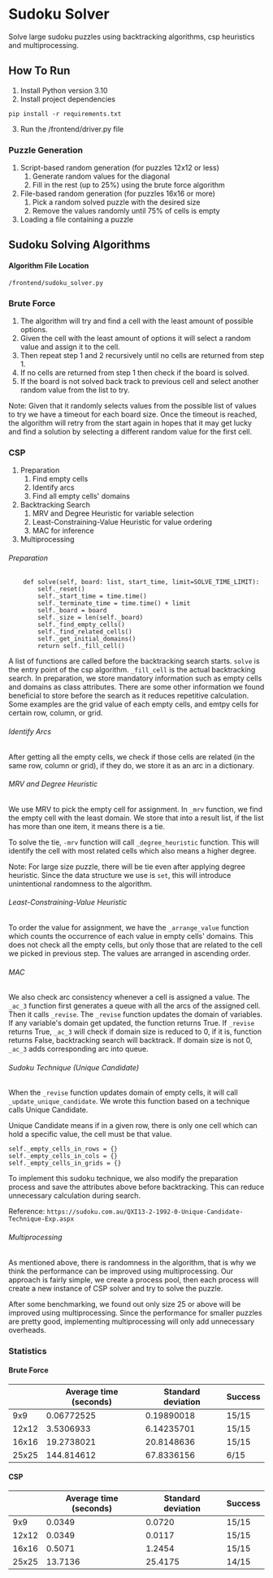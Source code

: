 # Sudoku Solver
Solve large sudoku puzzles using backtracking algorithms, csp heuristics and multiprocessing.

## How To Run
1. Install Python version 3.10
2. Install project dependencies
```buildoutcfg
pip install -r requirements.txt
```
3. Run the /frontend/driver.py file

### Puzzle Generation
1. Script-based random generation (for puzzles 12x12 or less)
   1. Generate random values for the diagonal
   2. Fill in the rest (up to 25%) using the brute force algorithm
2. File-based random generation (for puzzles 16x16 or more)
   1. Pick a random solved puzzle with the desired size
   2. Remove the values randomly until 75% of cells is empty
3. Loading a file containing a puzzle

## Sudoku Solving Algorithms
#### Algorithm File Location
```buildoutcfg
/frontend/sudoku_solver.py
```
### Brute Force
1. The algorithm will try and find a cell with the least amount of possible options.
2. Given the cell with the least amount of options it will select a random value and assign it to the cell.
3. Then repeat step 1 and 2 recursively until no cells are returned from step 1.
4. If no cells are returned from step 1 then check if the board is solved.
5. If the board is not solved back track to previous cell and select another random value from the list to try.

Note: Given that it randomly selects values from the possible list of values to try we have a timeout for each board size.
Once the timeout is reached, the algorithm will retry from the start again in hopes that it may get lucky and find a
solution by selecting a different random value for the first cell.

### CSP
1. Preparation
   1. Find empty cells
   2. Identify arcs
   3. Find all empty cells' domains
2. Backtracking Search
   1. MRV and Degree Heuristic for variable selection
   2. Least-Constraining-Value Heuristic for value ordering
   3. MAC for inference
3. Multiprocessing

###### Preparation
```angular2html
    def solve(self, board: list, start_time, limit=SOLVE_TIME_LIMIT):
        self._reset()
        self._start_time = time.time()
        self._terminate_time = time.time() + limit
        self._board = board
        self._size = len(self._board)
        self._find_empty_cells()
        self._find_related_cells()
        self._get_initial_domains()
        return self._fill_cell()
```
A list of functions are called before the backtracking search starts. `solve` is the entry point of the csp algorithm. `_fill_cell` is the actual backtracking search. In preparation, we store mandatory information such as empty cells and domains as class attributes. There are some other information we found beneficial to store before the search as it reduces repetitive calculation. Some examples are the grid value of each empty cells, and emtpy cells for certain row, column, or grid.

###### Identify Arcs
After getting all the empty cells, we check if those cells are related (in the same row, column or grid), if they do, we store it as an arc in a dictionary.

###### MRV and Degree Heuristic
We use MRV to pick the empty cell for assignment. In `_mrv` function, we find the empty cell with the least domain. We store that into a result list, if the list has more than one item, it means there is a tie.

To solve the tie, `-mrv` function will call `_degree_heuristic` function. This will identify the cell with most related cells which also means a higher degree.

Note: For large size puzzle, there will be tie even after applying degree heuristic. Since the data structure we use is `set`, this will introduce unintentional randomness to the algorithm.

###### Least-Constraining-Value Heuristic
To order the value for assignment, we have the `_arrange_value` function which counts the occurrence of each value in empty cells' domains. This does not check all the empty cells, but only those that are related to the cell we picked in previous step. The values are arranged in ascending order.

###### MAC
We also check arc consistency whenever a cell is assigned a value. The `_ac_3` function first generates a queue with all the arcs of the assigned cell. Then it calls `_revise`. The `_revise` function updates the domain of variables. If any variable's domain get updated, the function returns True. If `_revise` returns True, `_ac_3` will check if domain size is reduced to 0, if it is, function returns False, backtracking search will backtrack. If domain size is not 0, `_ac_3` adds corresponding arc into queue. 

###### Sudoku Technique (Unique Candidate)
When the `_revise` function updates domain of empty cells, it will call `_update_unique_candidate`. We wrote this function based on a technique calls Unique Candidate.

Unique Candidate means if in a given row, there is only one cell which can hold a specific value, the cell must be that value.

```
self._empty_cells_in_rows = {}
self._empty_cells_in_cols = {}
self._empty_cells_in_grids = {}
```

To implement this sudoku technique, we also modify the preparation process and save the attributes above before backtracking. This can reduce unnecessary calculation during search.

Reference: `https://sudoku.com.au/QXI13-2-1992-0-Unique-Candidate-Technique-Exp.aspx`

###### Multiprocessing
As mentioned above, there is randomness in the algorithm, that is why we think the performance can be improved using multiprocessing. Our approach is fairly simple, we create a process pool, then each process will create a new instance of CSP solver and try to solve the puzzle.

After some benchmarking, we found out only size 25 or above will be improved using multiprocessing. Since the performance for smaller puzzles are pretty good, implementing multiprocessing will only add unnecessary overheads.

### Statistics
#### Brute Force
|       | Average time (seconds) | Standard deviation | Success |
|-------|------------------------|--------------------|---------|
| 9x9   | 0.06772525             |0.19890018 | 15/15|
| 12x12 | 3.5306933           |6.14235701 | 15/15|
| 16x16 | 19.2738021           |20.8148636 | 15/15|
| 25x25 | 144.814612           |67.8336156 | 6/15|

#### CSP
|       | Average time (seconds) | Standard deviation | Success |
|-------|------------------------|--------------------|---------|
| 9x9   | 0.0349             |0.0720 | 15/15   |
| 12x12 | 0.0349           |0.0117 | 15/15   |
| 16x16 | 0.5071          |1.2454 | 15/15   |
| 25x25 | 13.7136           |25.4175 | 14/15   |
